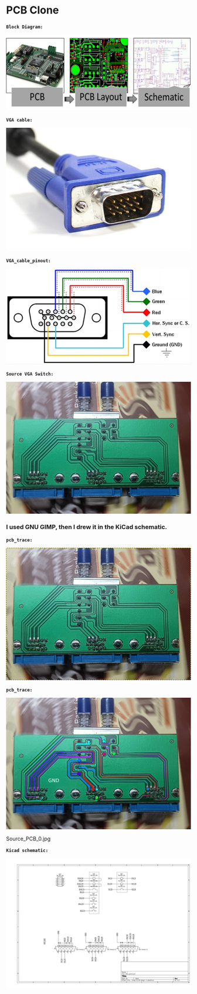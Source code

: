 # PCB Clone


**`Block Diagram:`**

![Block Diagram](png/PCB_Clone/black.jpg)



**`VGA cable:`**

![VGA_cable](png/PCB_Clone/VGA_cable.jpg)



**`VGA_cable_pinout:`**

![VGA_cable_pinout](png/PCB_Clone/VGA_cable_pinout.png)



**`Source VGA Switch:`**

![Source VGA Switch](png/PCB_Clone/Source_PCB.jpg)



### I used GNU GIMP, then I drew it in the KiCad schematic.


**`pcb_trace:`**

![pcb_trace](png/PCB_Clone/pcb_trace.gif)


**`pcb_trace:`**

![pcb_trace](png/PCB_Clone/Source_PCB_0.jpg)

Source_PCB_0.jpg


**`Kicad schematic:`**

![Kicad](png/PCB_Clone/Kicad.jpg)




